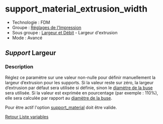 # support_material_extrusion_width

* Technologie : FDM
* Groupe : [Réglages de l'Impression](../print_settings/print_settings.md)
* Sous groupe : [Largeur et Débit](../print_settings/print_settings.md#largeur-et-débit) - Largeur d'extrusion
* Mode : Avancé 

## *Support* Largeur

### Description

Réglez ce paramètre sur une valeur non-nulle pour définir manuellement la largeur d’extrusion pour les supports.
Si la valeur reste sur zéro, la largeur d’extrusion par défaut sera utilisée si définie, sinon le  [diamètre de la buse](nozzle_diameter.md) sera utilisée.
Si la valeur est exprimée en pourcentage (par exemple : 110%), elle sera calculée par rapport au [diamètre de la buse](nozzle_diameter.md).

Pour être actif l'option [support_material](support_material.md) doit être valide.

[Retour Liste variables](variable_list.md)
